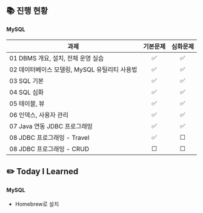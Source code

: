 ## 📚 진행 현황

#### MySQL

| 과제                                          | 기본문제 | 심화문제 |
| --------------------------------------------- | :------: | :------: |
| 01 DBMS 개요, 설치, 전체 운영 실습            |    ✅    |    ✅    |
| 02 데이터베이스 모델링, MySQL 유틸리티 사용법 |    ✅    |    ✅    |
| 03 SQL 기본 |    ✅    |    ✅    |
| 04 SQL 심화 |    ✅    |    ✅    |
| 05 테이블, 뷰 |    ✅    |    ✅    |
| 06 인덱스, 사용자 관리 |    ✅    |    ✅    |
| 07 Java 연동 JDBC 프로그래밍 |    ✅    |    ✅    |
| 08 JDBC 프로그래밍 - Travel |    ✅    |    ☐    |
| 08 JDBC 프로그래밍 - CRUD |    ☐    |    ☐    |

## ✏️ Today I Learned

#### MySQL
- Homebrew로 설치
